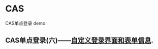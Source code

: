 # CAS

CAS单点登录 demo


## CAS单点登录(六)——[自定义登录界面和表单信息](https://blog.csdn.net/Anumbrella/article/details/82728641).